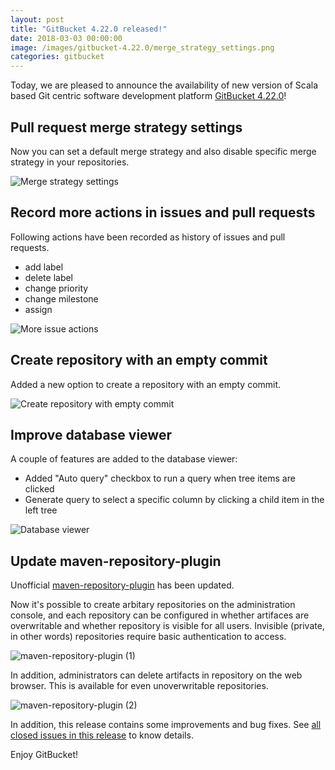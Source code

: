 ```yaml
---
layout: post
title: "GitBucket 4.22.0 released!"
date: 2018-03-03 00:00:00
image: /images/gitbucket-4.22.0/merge_strategy_settings.png
categories: gitbucket
---
```


Today, we are pleased to announce the availability of new version of Scala based Git centric software development platform [GitBucket 4.22.0](https://github.com/gitbucket/gitbucket/releases/tag/4.22.0)!

## Pull request merge strategy settings

Now you can set a default merge strategy and also disable specific merge strategy in your repositories.

![Merge strategy settings]({{site.baseurl}}/images/gitbucket-4.22.0/merge_strategy_settings.png)

## Record more actions in issues and pull requests

Following actions have been recorded as history of issues and pull requests.

- add label
- delete label
- change priority
- change milestone
- assign

![More issue actions]({{site.baseurl}}/images/gitbucket-4.22.0/more_issue_actions.png)

## Create repository with an empty commit

Added a new option to create a repository with an empty commit.

![Create repository with empty commit]({{site.baseurl}}/images/gitbucket-4.22.0/create_repository.png)

## Improve database viewer

A couple of features are added to the database viewer:

- Added "Auto query" checkbox to run a query when tree items are clicked
- Generate query to select a specific column by clicking a child item in the left tree

![Database viewer]({{site.baseurl}}/images/gitbucket-4.22.0/database_viewer.png)

## Update maven-repository-plugin

Unofficial [maven-repository-plugin](https://github.com/takezoe/gitbucket-maven-repository-plugin) has been updated.

Now it's possible to create arbitary repositories on the administration console, and each repository can be configured in  whether artifaces are overwritable and whether repository is visible for all users. Invisible (private, in other words) repositories require basic authentication to access.

![maven-repository-plugin (1)]({{site.baseurl}}/images/gitbucket-4.22.0/maven-repository-plugin_1.png)

In addition, administrators can delete artifacts in repository on the web browser. This is available for even unoverwritable repositories.

![maven-repository-plugin (2)]({{site.baseurl}}/images/gitbucket-4.22.0/maven-repository-plugin_2.png)

In addition, this release contains some improvements and bug fixes. See [all closed issues in this release](https://github.com/gitbucket/gitbucket/issues?q=is%3Aclosed+milestone%3A4.22.0) to know details.

Enjoy GitBucket!
